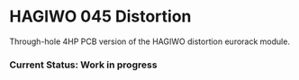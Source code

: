# HAGIWO 045 Distortion
Through-hole 4HP  PCB version of the HAGIWO distortion eurorack module.

### Current Status: Work in progress
